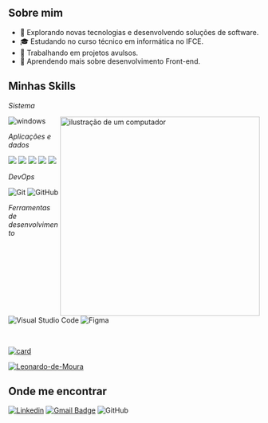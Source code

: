 ## Sobre mim
 
- 🤔 Explorando novas tecnologias e desenvolvendo soluções de software.
- 🎓 Estudando no curso técnico em informática no IFCE.
- 💼 Trabalhando em projetos avulsos.
- 🌱 Aprendendo mais sobre desenvolvimento Front-end.

## Minhas Skills

*Sistema*

<img src="https://raw.githubusercontent.com/MicaelliMedeiros/micaellimedeiros/master/image/computer-illustration.png" alt="ilustração de um computador" min-width="400px" max-width="400px" width="400px" align="right">

 

![windows](https://img.shields.io/badge/Windows-0078D6?style=for-the-badge&logo=windows&logoColor=white)

*Aplicações e dados*

![](https://img.shields.io/badge/C-00599C?style=for-the-badge&logo=c&logoColor=whitewidth=""20px)
![](https://img.shields.io/badge/Python-3776AB?style=for-the-badge&logo=python&logoColor=white)
![](https://img.shields.io/badge/JavaScript-F7DF1E?style=for-the-badge&logo=javascript&logoColor=black)
![](https://img.shields.io/badge/HTML-239120?style=for-the-badge&logo=html5&logoColor=white)
![](https://img.shields.io/badge/CSS-239120?&style=for-the-badge&logo=css3&logoColor=white)



*DevOps*

![Git](https://img.shields.io/badge/-Git-333333?style=flat&logo=git)
![GitHub](https://img.shields.io/badge/-GitHub-333333?style=flat&logo=github)

*Ferramentas de desenvolvimento*

![Visual Studio Code](https://img.shields.io/badge/-Visual%20Studio%20Code-333333?style=flat&logo=visual-studio-code&logoColor=007ACC)
![Figma](https://img.shields.io/badge/-Figma-333333?style=flat&logo=figma&logoColor=007ACC)

<br/>

[![card](https://github-readme-stats.vercel.app/api?username=Leonardo-de-Moura&theme=dracula)](https://github.com/anuraghazra/github-readme-stats)

[![Leonardo-de-Moura](https://github-readme-stats.vercel.app/api/top-langs/?username=Leonardo-de-Moura&theme=dracula&layout=compact)](https://github.com/anuraghazra/github-readme-stats)

## Onde me encontrar

[![Linkedin](https://img.shields.io/badge/-username-blue?style=flat-square&logo=Linkedin&logoColor=white&link=LINK-DO-SEU-LINKEDIN)](LINK-DO-SEU-LINKEDIN)
[![Gmail Badge](https://img.shields.io/badge/-seuemail@email.com-006bed?style=flat-square&logo=Gmail&logoColor=white&link=mailto:SEU-EMAIL)](mailto:SEU-EMAIL)
![GitHub](https://img.shields.io/github/followers/Leonardo-de-Moura?label=follow&style=social)
